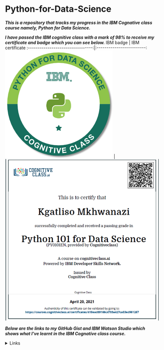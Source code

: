 # Python-for-Data-Science

___This is a repository that tracks my progress in the IBM Cognative class course namely, Python for Data Science.___

___I have passed the IBM cognitive class with a mark of 98% to receive my certificate and badge which you can see below.___
IBM badge                          |  IBM certificate
:---------------------------------:|:-------------------------:
![](python-for-data-science.png)   | ![](IBMcertificate.png)
  

___Below are the links to my GitHub Gist and IBM Watson Studio which shows what I've learnt in the IBM Cognative class course.___

<details>
        <summary>Links </summary>
        <p> First Python Code on this course : https://gist.github.com/9d3a004471cd95c9a3eb55ceec929be4 </p>
        <p> String Operations                : https://gist.github.com/869aaab10e4e219b6df9a45feb96f5e0 </p>
        <p> Tuples in Python                 : https://gist.github.com/6945618144def2b5426f95f035b10dc0 </p>
        <p> Lists in Python                  : https://gist.github.com/67f2cef4e5abf20fbc52435b990fa6c8 </p>
        <p> Sets in Python                   : https://gist.github.com/5ea1b19ae139068cdd62df25ea43acb0 </p>
        <p> Dictionaries in Python           : https://gist.github.com/c7685bbb700afda0fae0701812ec09fd </p>
        <p> Loops in Python                  : https://gist.github.com/d217c2582243198085d323e2c2e7809e </p>
        <p> Functions in Python              : https://gist.github.com/e6cdf765bf95b5c50c0dc1017a318196 </p>
        <p> Exception Handling in Python     : https://gist.github.com/f1c3b22f09c4f7911c17df382293734a </p>
        <p> Classes and Objects in Python    : https://gist.github.com/c4960a698b41b8979d91c5164ce923d3 </p>
        <p> Reading Files Python             : https://gist.github.com/b404960bc2c0de3af2eb9af5394ce9bf </p>
        <p> Write and Save files in Python   : https://gist.github.com/908c8725346b76aec8c05e422fed5418 </p>
        <p> Introduction to Pandas in Python : https://dataplatform.cloud.ibm.com/analytics/notebooks/v2/81177609-0e93-4d33-ad83-f805ecca2027/view?access_token=914c09b5e1857f90d6b33f426557526eb6447dc4aca1da8ffa29c7c507c985ca </p>
        <p> HTTP and Requests                : https://gist.github.com/9de399f9bcfa8606ca64106ada93a656 </p>
     </details>
